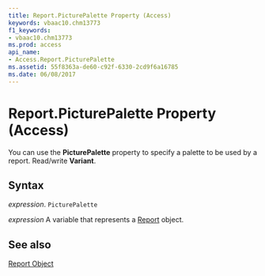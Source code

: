 ```yaml
---
title: Report.PicturePalette Property (Access)
keywords: vbaac10.chm13773
f1_keywords:
- vbaac10.chm13773
ms.prod: access
api_name:
- Access.Report.PicturePalette
ms.assetid: 55f8363a-de60-c92f-6330-2cd9f6a16785
ms.date: 06/08/2017
---
```



# Report.PicturePalette Property (Access)

You can use the  **PicturePalette** property to specify a palette to be used by a report. Read/write **Variant**.


## Syntax

 _expression_. `PicturePalette`

 _expression_ A variable that represents a [Report](./Access.Report.md) object.


## See also


[Report Object](Access.Report.md)

